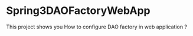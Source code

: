 Spring3DAOFactoryWebApp
=======================

This project shows you How to configure DAO factory in web application ?

